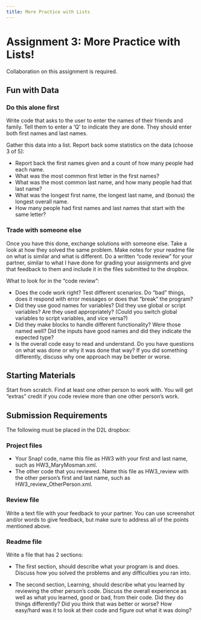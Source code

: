 ```yaml
---
title: More Practice with Lists
---
```

# Assignment 3:  More Practice with Lists!
Collaboration on this assignment is required.

## Fun with Data

### Do this alone first
Write code that asks to the user to enter the names of their friends and family.  Tell them to enter a ‘Q’ to indicate they are done.  They should enter both first names and last names.  

Gather this data into a list.  Report back some statistics on the data (choose 3 of 5):

- Report back the first names given and a count of how many people had each name.
- What was the most common first letter in the first names?
- What was the most common last name, and how many people had that last name?  
- What was the longest first name, the longest last name, and (bonus) the longest overall name.
- How many people had first names and last names that start with the same letter?

### Trade with someone else
Once you have this done, exchange solutions with someone else.  Take a look at how they solved the same problem.  Make notes for your readme file on what is similar and what is different.  Do a written “code review” for your partner, similar to what I have done for grading your assignments and give that feedback to them and include it in the files submitted to the dropbox.  

What to look for in the “code review”:

- Does the code work right?  Test different scenarios.  Do “bad” things, does it respond with error messages or does that “break” the program?  
- Did they use good names for variables?  Did they use global or script variables?  Are they used appropriately?  (Could you switch global variables to script variables, and vice versa?)
- Did they make blocks to handle different functionality?  Were those named well?  Did the inputs have good names and did they indicate the expected type?
- Is the overall code easy to read and understand.  Do you have questions on what was done or why it was done that way?  If you did something differently, discuss why one approach may be better or worse.

## Starting Materials
Start from scratch.  Find at least one other person to work with.  You will get “extras” credit if you code review more than one other person’s work.

## Submission Requirements
The following must be placed in the D2L dropbox:

### Project files

- Your Snap! code, name this file as HW3 with your first and last name, such as HW3_MaryMosman.xml.
- The other code that you reviewed.  Name this file as HW3_review with the other person’s first and last name, such as HW3_review_OtherPerson.xml.

### Review file
Write a text file with your feedback to your partner.  You can use screenshot and/or words to give feedback, but make sure to address all of the points mentioned above.

### Readme file
Write a file that has 2 sections:

- The first section, should describe what your program is and does.  Discuss how you solved the problems and any difficulties you ran into.

- The second section, Learning, should describe what you learned by reviewing the other person’s code.  Discuss the overall experience as well as what you learned, good or bad, from their code.  Did they do things differently?  Did you think that was better or worse?  How easy/hard was it to look at their code and figure out what it was doing?

